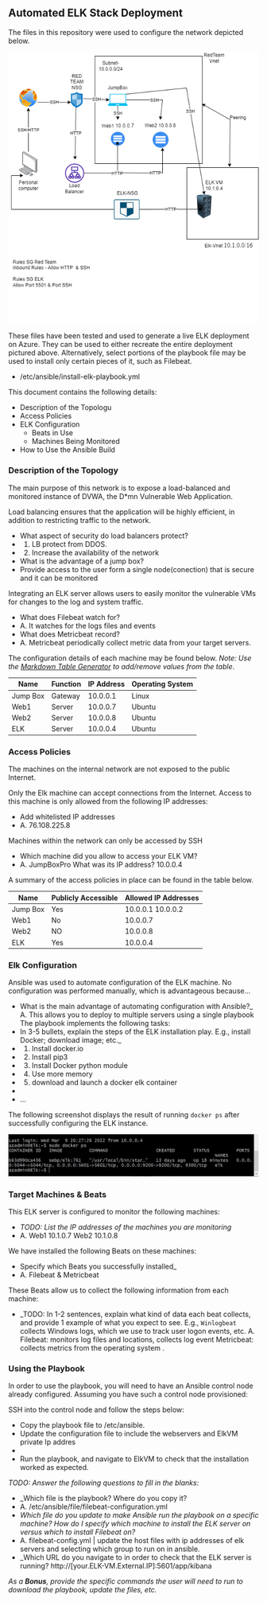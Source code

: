 ## Automated ELK Stack Deployment

The files in this repository were used to configure the network depicted below.

![TODO: Update the path with the name of your diagram](https://github.com/contrariar/Project-1-ELK/blob/main/elk%20diagram.drawio.png)

These files have been tested and used to generate a live ELK deployment on Azure. They can be used to either recreate the entire deployment pictured above. Alternatively, select portions of the playbook file may be used to install only certain pieces of it, such as Filebeat.

  - /etc/ansible/install-elk-playbook.yml   

This document contains the following details:
- Description of the Topologu
- Access Policies
- ELK Configuration
  - Beats in Use
  - Machines Being Monitored
- How to Use the Ansible Build


### Description of the Topology

The main purpose of this network is to expose a load-balanced and monitored instance of DVWA, the D*mn Vulnerable Web Application.

Load balancing ensures that the application will be highly efficient, in addition to restricting traffic to the network.
-  What aspect of security do load balancers protect?
- 1. LB protect from DDOS. 
- 2. Increase the availability  of the network  
-  What is the advantage of a jump box?
-  Provide access to the user form a single node(conection) that is secure and it can be monitored 

Integrating an ELK server allows users to easily monitor the vulnerable VMs for changes to the log and system traffic.
-  What does Filebeat watch for? 
- A. It watches for the logs files and events
-  What does Metricbeat record?
- A. Metricbeat periodically collect metric data from your target servers.

The configuration details of each machine may be found below.
_Note: Use the [Markdown Table Generator](http://www.tablesgenerator.com/markdown_tables) to add/remove values from the table_.

| Name     | Function | IP Address | Operating System |
|----------|----------|------------|------------------|
| Jump Box | Gateway  | 10.0.0.1   | Linux            |
| Web1     | Server   | 10.0.0.7   | Ubuntu           |
| Web2     | Server   | 10.0.0.8   | Ubuntu           |
| ELK      | Server   | 10.0.0.4   | Ubuntu           |

### Access Policies

The machines on the internal network are not exposed to the public Internet. 

Only the Elk machine can accept connections from the Internet. Access to this machine is only allowed from the following IP addresses:
- Add whitelisted IP addresses 
- A. 76.108.225.8

Machines within the network can only be accessed by SSH
- Which machine did you allow to access your ELK VM?
- A. JumpBoxPro What was its IP address? 10.0.0.4

A summary of the access policies in place can be found in the table below.

| Name     | Publicly Accessible | Allowed IP Addresses |
|----------|---------------------|----------------------|
| Jump Box | Yes                 | 10.0.0.1 10.0.0.2    |
| Web1     | No                  | 10.0.0.7             |
| Web2     | NO                  | 10.0.0.8             |
| ELK      | Yes                 | 10.0.0.4             |  



### Elk Configuration

Ansible was used to automate configuration of the ELK machine. No configuration was performed manually, which is advantageous because...
- What is the main advantage of automating configuration with Ansible?_
 A. This allows you to deploy to multiple servers using a single playbook
The playbook implements the following tasks:
-  In 3-5 bullets, explain the steps of the ELK installation play. E.g., install Docker; download image; etc._
-  1. Install docker.io
-  2. Install pip3
-  3. Install Docker python module
-  4. Use more memory
-  5. download and launch a docker elk container
-  
- ...

The following screenshot displays the result of running `docker ps` after successfully configuring the ELK instance.

![TODO: Update the path with the name of your screenshot of docker ps output](https://github.com/contrariar/Project-1-ELK/blob/main/docker%20ps.JPG)

### Target Machines & Beats
This ELK server is configured to monitor the following machines:
- _TODO: List the IP addresses of the machines you are monitoring_
-  A.  Web1 10.1.0.7 Web2 10.1.0.8

We have installed the following Beats on these machines:
- Specify which Beats you successfully installed_
- A.  Filebeat & Metricbeat

These Beats allow us to collect the following information from each machine:
- _TODO: In 1-2 sentences, explain what kind of data each beat collects, and provide 1 example of what you expect to see. E.g., `Winlogbeat` collects Windows logs, which we use to track user logon events, etc.
A. Filebeat:  monitors log files and locations, collects log event
   Metricbeat:  collects metrics from the operating system .
   
### Using the Playbook
In order to use the playbook, you will need to have an Ansible control node already configured. Assuming you have such a control node provisioned: 

SSH into the control node and follow the steps below:
- Copy the playbook file to /etc/ansible.
- Update the configuration file to include the webservers and ElkVM private Ip addres
- 
- Run the playbook, and navigate to ElkVM to check that the installation worked as expected.

_TODO: Answer the following questions to fill in the blanks:_
- _Which file is the playbook? Where do you copy it?
- A. /etc/ansible/file/filebeat-configuration.yml
- _Which file do you update to make Ansible run the playbook on a specific machine? How do I specify which machine to install the ELK server on versus which to install Filebeat on?_ 
- A.  filebeat-config.yml | update the host files with ip addresses of elk servers and selecting which group to run on in ansible.
- _Which URL do you navigate to in order to check that the ELK server is running? http://[your.ELK-VM.External.IP]:5601/app/kibana

_As a **Bonus**, provide the specific commands the user will need to run to download the playbook, update the files, etc._
